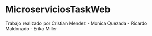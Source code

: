 # MicroserviciosTaskWeb
Trabajo realizado por Cristian Mendez - Monica Quezada - Ricardo Maldonado - Erika Miller
